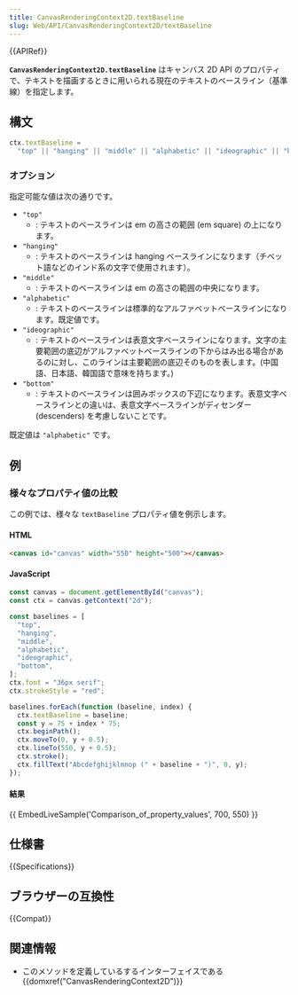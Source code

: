 ```yaml
---
title: CanvasRenderingContext2D.textBaseline
slug: Web/API/CanvasRenderingContext2D/textBaseline
---
```


{{APIRef}}

**`CanvasRenderingContext2D.textBaseline`** はキャンバス 2D API のプロパティで、テキストを描画するときに用いられる現在のテキストのベースライン（基準線）を指定します。

## 構文

```js
ctx.textBaseline =
  "top" || "hanging" || "middle" || "alphabetic" || "ideographic" || "bottom";
```

### オプション

指定可能な値は次の通りです。

- `"top"`
  - : テキストのベースラインは em の高さの範囲 (em square) の上になります。
- `"hanging"`
  - : テキストのベースラインは hanging ベースラインになります（チベット語などのインド系の文字で使用されます）。
- `"middle"`
  - : テキストのベースラインは em の高さの範囲の中央になります。
- `"alphabetic"`
  - : テキストのベースラインは標準的なアルファベットベースラインになります。既定値です。
- `"ideographic"`
  - : テキストのベースラインは表意文字ベースラインになります。文字の主要範囲の底辺がアルファベットベースラインの下からはみ出る場合があるのに対し、このラインは主要範囲の底辺そのものを表します。(中国語、日本語、韓国語で意味を持ちます。)
- `"bottom"`
  - : テキストのベースラインは囲みボックスの下辺になります。表意文字ベースラインとの違いは、表意文字ベースラインがディセンダー (descenders) を考慮しないことです。

既定値は `"alphabetic"` です。

## 例

### 様々なプロパティ値の比較

この例では、様々な `textBaseline` プロパティ値を例示します。

#### HTML

```html
<canvas id="canvas" width="550" height="500"></canvas>
```

#### JavaScript

```js
const canvas = document.getElementById("canvas");
const ctx = canvas.getContext("2d");

const baselines = [
  "top",
  "hanging",
  "middle",
  "alphabetic",
  "ideographic",
  "bottom",
];
ctx.font = "36px serif";
ctx.strokeStyle = "red";

baselines.forEach(function (baseline, index) {
  ctx.textBaseline = baseline;
  const y = 75 + index * 75;
  ctx.beginPath();
  ctx.moveTo(0, y + 0.5);
  ctx.lineTo(550, y + 0.5);
  ctx.stroke();
  ctx.fillText("Abcdefghijklmnop (" + baseline + ")", 0, y);
});
```

#### 結果

{{ EmbedLiveSample('Comparison_of_property_values', 700, 550) }}

## 仕様書

{{Specifications}}

## ブラウザーの互換性

{{Compat}}

## 関連情報

- このメソッドを定義しているするインターフェイスである {{domxref("CanvasRenderingContext2D")}}
